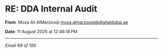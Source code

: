 # RE: DDA Internal Audit

**From**: Moza Ali AlMarzooqi <moza.almarzooqi@digitaldubai.ae>

**Date**: 11 August 2025 at 12:46:18 PM

---

*Email 69 of 100*
